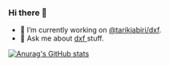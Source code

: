 ### Hi there 👋

- 🔭 I’m currently working on [@tarikjabiri/dxf](https://www.npmjs.com/package/@tarikjabiri/dxf).
- 💬 Ask me about [dxf ](https://help.autodesk.com/view/OARX/2023/ENU/?guid=GUID-235B22E0-A567-4CF6-92D3-38A2306D73F3)stuff.

[![Anurag's GitHub stats](https://github-readme-stats.vercel.app/api?username=tarikjabiri)](https://github.com/anuraghazra/github-readme-stats)

<!--
**tarikjabiri/tarikjabiri** is a ✨ _special_ ✨ repository because its `README.md` (this file) appears on your GitHub profile.

Here are some ideas to get you started:

- 🔭 I’m currently working on ...
- 🌱 I’m currently learning ...
- 👯 I’m looking to collaborate on ...
- 🤔 I’m looking for help with ...
- 💬 Ask me about ...
- 📫 How to reach me: ...
- 😄 Pronouns: ...
- ⚡ Fun fact: ...
-->
